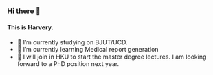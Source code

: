 ### Hi there 👋
#### This is Harvery.
- 🔭 I’m currently studying on BJUT/UCD.
- 🌱 I’m currently learning Medical report generation
- 💬 I will join in HKU to start the master degree lectures. I am looking forward to a PhD position next year.

<!--
**UlanqabBadGuy/UlanqabBadGuy** is a ✨ _special_ ✨ repository because its `README.md` (this file) appears on your GitHub profile.

Here are some ideas to get you started:

- 🔭 I’m currently working on ...
- 🌱 I’m currently learning ...
- 👯 I’m looking to collaborate on ...
- 🤔 I’m looking for help with ...
- 💬 Ask me about ...
- 📫 How to reach me: ...
- 😄 Pronouns: ...
- ⚡ Fun fact: ...
-->

